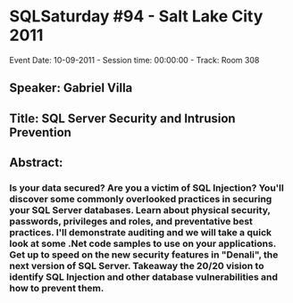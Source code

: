 # SQLSaturday #94 - Salt Lake City 2011
Event Date: 10-09-2011 - Session time: 00:00:00 - Track: Room 308 
## Speaker: Gabriel Villa
## Title: SQL Server Security and Intrusion Prevention
## Abstract:
### Is your data secured? Are you a victim of SQL Injection? You'll discover some commonly overlooked practices in securing your SQL Server databases. Learn about physical security, passwords, privileges and roles, and preventative best practices. I'll demonstrate auditing and we will take a quick look at some .Net code samples to use on your applications. Get up to speed on the new security features in "Denali", the next version of SQL Server. Takeaway the 20/20 vision to identify SQL Injection and other database vulnerabilities and how to prevent them.
